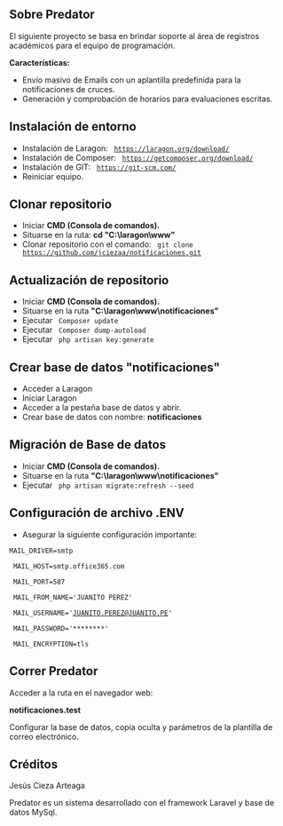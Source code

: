 ## Sobre Predator

<p> El siguiente proyecto se basa en brindar soporte al área de registros académicos para el equipo de programación. </p>

<strong> Características: </strong>

- Envío masivo de Emails con un aplantilla predefinida para la notificaciones de cruces.
- Generación y comprobación de horarios para evaluaciones escritas.

## Instalación de entorno

- Instalación de Laragon: <code> https://laragon.org/download/ </code>
- Instalación de Composer: <code> https://getcomposer.org/download/ </code>
- Instalación de GIT: <code> https://git-scm.com/ </code>
- Reiniciar equipo.

## Clonar repositorio

- Iniciar <strong> CMD (Consola de comandos). </strong>
- Situarse en la ruta: <strong> cd "C:\laragon\www" </strong>
- Clonar repositorio con el comando: <code> git clone https://github.com/jciezaa/notificaciones.git </code>

## Actualización de repositorio

- Iniciar <strong> CMD (Consola de comandos). </strong>
- Situarse en la ruta <strong> "C:\laragon\www\notificaciones" </strong>
- Ejecutar <code> Composer update </code>
- Ejecutar <code> Composer dump-autoload </code>
- Ejecutar <code> php artisan key:generate </code>

## Crear base de datos "notificaciones"

- Acceder a Laragon
- Iniciar Laragon
- Acceder a la pestaña base de datos y abrir.
- Crear base de datos con nombre: <strong> notificaciones </strong>

## Migración de Base de datos

- Iniciar <strong> CMD (Consola de comandos). </strong>
- Situarse en la ruta <strong> "C:\laragon\www\notificaciones" </strong>
- Ejecutar <code> php artisan migrate:refresh --seed </code>

## Configuración de archivo .ENV

- Asegurar la siguiente configuración importante:

<code>MAIL_DRIVER=smtp </code>

<code> MAIL_HOST=smtp.office365.com </code>

<code> MAIL_PORT=587 </code>

<code> MAIL_FROM_NAME='JUANITO PEREZ' </code>

<code> MAIL_USERNAME='JUANITO.PEREZ@JUANITO.PE' </code>

<code> MAIL_PASSWORD='********' </code>

<code> MAIL_ENCRYPTION=tls </code>

## Correr Predator

Acceder a la ruta en el navegador web:

<strong> notificaciones.test</strong>

Configurar la base de datos, copia oculta y parámetros de la plantilla de correo electrónico.




## Créditos
Jesús Cieza Arteaga

Predator es un sistema desarrollado con el framework Laravel y base de datos MySql.  
